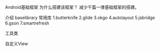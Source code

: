 Android基础框架
为什么搭建该框架？
减少千篇一律基础框架的搭建。

介绍
baselibrary
常用库
1.butterknife
2.glide
3.okgo
4.autolayout
5.jsbridge
6.gson
7.smartrefresh

工具类

自定义View




